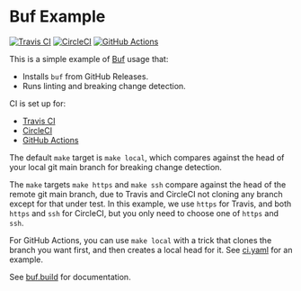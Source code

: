 # Buf Example

[![Travis CI](https://img.shields.io/travis/com/bufbuild/buf-example/main)](https://travis-ci.com/bufbuild/buf-example)
[![CircleCI](https://img.shields.io/circleci/build/github/bufbuild/buf-example/main)](https://circleci.com/gh/bufbuild/buf-example)
[![GitHub Actions](https://github.com/bufbuild/buf-example/workflows/CI/badge.svg)](https://github.com/bufbuild/buf-example/actions?workflow=CI)

This is a simple example of [Buf](https://github.com/bufbuild/buf) usage that:

- Installs `buf` from GitHub Releases.
- Runs linting and breaking change detection.

CI is set up for:

- [Travis CI](https://travis-ci.com/bufbuild/buf-example)
- [CircleCI](https://circleci.com/gh/bufbuild/buf-example)
- [GitHub Actions](https://github.com/bufbuild/buf-example/actions?workflow=CI)

The default `make` target is `make local`, which compares against the head of your
local git main branch for breaking change detection.

The `make` targets `make https` and `make ssh` compare against the head of the remote git
main branch, due to Travis and CircleCI not cloning any branch except for that under test.
In this example, we use `https` for Travis, and both `https` and `ssh` for CircleCI, but you only
need to choose one of `https` and `ssh`.

For GitHub Actions, you can use `make local` with a trick that clones the branch
you want first, and then creates a local head for it. See [ci.yaml](.github/workflows/ci.yaml)
for an example.

See [buf.build](https://buf.build) for documentation.
